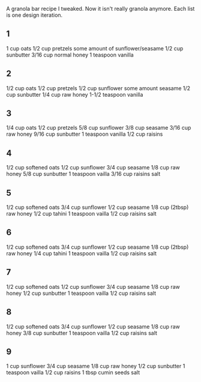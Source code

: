 A granola bar recipe I tweaked. Now it isn't really granola anymore. Each list is one design iteration.

## 1
1 cup oats
1/2 cup pretzels
some amount of sunflower/seasame
1/2 cup sunbutter
3/16 cup normal honey
1 teaspoon vanilla

## 2
1/2 cup oats
1/2 cup pretzels
1/2 cup sunflower
some amount seasame
1/2 cup sunbutter
1/4 cup raw honey
1-1/2 teaspoon vanilla

## 3
1/4 cup oats
1/2 cup pretzels
5/8 cup sunflower
3/8 cup seasame
3/16 cup raw honey
9/16 cup sunbutter
1 teaspoon vanilla
1/2 cup raisins

## 4
1/2 cup softened oats
1/2 cup sunflower
3/4 cup seasame
1/8 cup raw honey
5/8 cup sunbutter
1 teaspoon vailla
3/16 cup raisins
salt

## 5
1/2 cup softened oats
3/4 cup sunflower
1/2 cup seasame
1/8 cup (2tbsp) raw honey
1/2 cup tahini
1 teaspoon vailla
1/2 cup raisins
salt

## 6
1/2 cup softened oats
3/4 cup sunflower
1/2 cup seasame
1/8 cup (2tbsp) raw honey
1/4 cup tahini
1 teaspoon vailla
1/2 cup raisins
salt

## 7
1/2 cup softened oats
1/2 cup sunflower
3/4 cup seasame
1/8 cup raw honey
1/2 cup sunbutter
1 teaspoon vailla
1/2 cup raisins
salt

## 8
1/2 cup softened oats
3/4 cup sunflower
1/2 cup seasame
1/8 cup raw honey
3/8 cup sunbutter
1 teaspoon vailla
1/2 cup raisins
salt

## 9
1 cup sunflower
3/4 cup seasame
1/8 cup raw honey
1/2 cup sunbutter
1 teaspoon vailla
1/2 cup raisins
1 tbsp cumin seeds
salt
